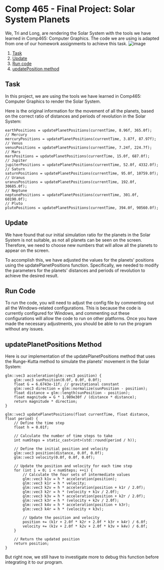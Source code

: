 # Comp 465 - Final Project: Solar System Planets
We, Tri and Long, are rendering the Solar System with the tools we have learned in Comp465: Computer Graphics. The code we are using is adapted from one of our homework assignments to achieve this task.
![image](https://user-images.githubusercontent.com/98071520/236651088-115334af-db80-4f7f-a1b7-0eeb138897b1.png)


1. [Task ](#task)
2. [Update](#update)
3. [Run code](#runcode)
4. [updatePosition method](#updatePlanetPositionsMethod)

## Task
In this project, we are using the tools we have learned in Comp465: Computer Graphics to render the Solar System.

Here is the original information for the movement of all the planets, based on the correct ratio of distances and periods of revolution in the Solar System:

```
earthPositions = updatePlanetPositions(currentTime, 8.96f, 365.0f);
// Mercury
mercuryPositions = updatePlanetPositions(currentTime, 3.87f, 87.97f);
// Venus
venusPositions = updatePlanetPositions(currentTime, 7.24f, 224.7f);
// Mars
marsPositions = updatePlanetPositions(currentTime, 15.0f, 687.0f);
// Jupiter
jupiterPositions = updatePlanetPositions(currentTime, 52.0f, 4332.0f);
// Saturn
saturnPositions = updatePlanetPositions(currentTime, 95.0f, 10759.0f);
// Uranus
uranusPositions = updatePlanetPositions(currentTime, 192.0f, 30685.0f);
// Neptune
neptunePositions = updatePlanetPositions(currentTime, 301.0f, 60190.0f);
// Pluto
plutoPositions = updatePlanetPositions(currentTime, 394.0f, 90560.0f);
```

## Update
We have found that our initial simulation ratio for the planets in the Solar System is not suitable, as not all planets can be seen on the screen. Therefore, we need to choose new numbers that will allow all the planets to appear on the screen.

To accomplish this, we have adjusted the values for the planets' positions using the updatePlanetPositions function. Specifically, we needed to modify the parameters for the planets' distances and periods of revolution to achieve the desired result.

<a name="runcode"></a>
## Run Code
To run the code, you will need to adjust the config file by commenting out all the Windows-related configurations. This is because the code is currently configured for Windows, and commenting out these configurations will allow the code to run on other platforms. Once you have made the necessary adjustments, you should be able to run the program without any issues.

<a name="updatePlanetPositionsMethod"></a>
## updatePlanetPositions Method
Here is our implementation of the updatePlanetPositions method that uses the Runge-Kutta method to simulate the planets' movement in the Solar System:

```
glm::vec3 acceleration(glm::vec3 position) {
    glm::vec3 sunPosition(0.0f, 0.0f, 0.0f);
    float G = 6.6743e-11f; // gravitational constant
    glm::vec3 direction = glm::normalize(sunPosition - position);
    float distance = glm::length(sunPosition - position);
    float magnitude = G * 1.989e30f / (distance * distance);
    return magnitude * direction;
}

glm::vec3 updatePlanetPositions(float currentTime, float distance, float period) {
    // Define the time step
    float h = 0.01f;

    // Calculate the number of time steps to take
    int numSteps = static_cast<int>(std::round(period / h));

    // Define the initial position and velocity
    glm::vec3 position(distance, 0.0f, 0.0f);
    glm::vec3 velocity(0.0f, 0.0f, 0.0f);

    // Update the position and velocity for each time step
    for (int i = 0; i < numSteps; ++i) {
        // Calculate the four sets of intermediate values
        glm::vec3 k1v = h * acceleration(position);
        glm::vec3 k1r = h * velocity;
        glm::vec3 k2v = h * acceleration(position + k1r / 2.0f);
        glm::vec3 k2r = h * (velocity + k1v / 2.0f);
        glm::vec3 k3v = h * acceleration(position + k2r / 2.0f);
        glm::vec3 k3r = h * (velocity + k2v / 2.0f);
        glm::vec3 k4v = h * acceleration(position + k3r);
        glm::vec3 k4r = h * (velocity + k3v);

        // Update the position and velocity
        position += (k1r + 2.0f * k2r + 2.0f * k3r + k4r) / 6.0f;
        velocity += (k1v + 2.0f * k2v + 2.0f * k3v + k4v) / 6.0f;
    }

    // Return the updated position
    return position;
}
```
But right now, we still have to investigate more to debug this function before integrating it to our program.
